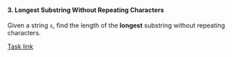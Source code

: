 #### 3. Longest Substring Without Repeating Characters

Given a string `s`, find the length of the **longest** substring without repeating characters.
  
[Task link](https://leetcode.com/problems/longest-substring-without-repeating-characters/)